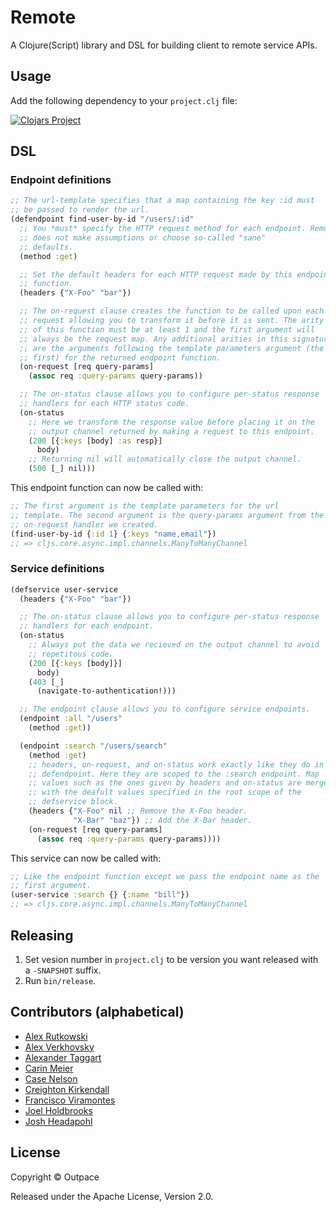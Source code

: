# Remote

A Clojure(Script) library and DSL for building client to remote service
APIs.

## Usage

Add the following dependency to your `project.clj` file:

[![Clojars Project](http://clojars.org/com.outpace/remote/latest-version.svg)](http://clojars.org/com.outpace/remote)

## DSL

### Endpoint definitions

```clj
;; The url-template specifies that a map containing the key :id must
;; be passed to render the url.
(defendpoint find-user-by-id "/users/:id"
  ;; You *must* specify the HTTP request method for each endpoint. Remote
  ;; does not make assumptions or choose so-called "sane"
  ;; defaults.
  (method :get)

  ;; Set the default headers for each HTTP request made by this endpoint
  ;; function.
  (headers {"X-Foo" "bar"})

  ;; The on-request clause creates the function to be called upon each
  ;; request allowing you to transform it before it is sent. The arity
  ;; of this function must be at least 1 and the first argument will
  ;; always be the request map. Any additional arities in this signature
  ;; are the arguments following the template parameters argument (the
  ;; first) for the returned endpoint function.
  (on-request [req query-params]
    (assoc req :query-params query-params))

  ;; The on-status clause allows you to configure per-status response
  ;; handlers for each HTTP status code.
  (on-status
    ;; Here we transform the response value before placing it on the
    ;; output channel returned by making a request to this endpoint.
    (200 [{:keys [body] :as resp}]
      body)
    ;; Returning nil will automatically close the output channel.
    (500 [_] nil)))
```

This endpoint function can now be called with:

```clj
;; The first argument is the template parameters for the url
;; template. The second argument is the query-params argument from the
;; on-request handler we created.
(find-user-by-id {:id 1} {:keys "name,email"})
;; => cljs.core.async.impl.channels.ManyToManyChannel
```

### Service definitions

```clj
(defservice user-service
  (headers {"X-Foo" "bar"})

  ;; The on-status clause allows you to configure per-status response
  ;; handlers for each endpoint.
  (on-status
    ;; Always put the data we recieved on the output channel to avoid
    ;; repetitous code.
    (200 [{:keys [body]}]
      body)
    (403 [_]
      (navigate-to-authentication!)))

  ;; The endpoint clause allows you to configure service endpoints.
  (endpoint :all "/users"
    (method :get))

  (endpoint :search "/users/search"
    (method :get)
    ;; headers, on-request, and on-status work exactly like they do in
    ;; defendpoint. Here they are scoped to the :search endpoint. Map
    ;; values such as the ones given by headers and on-status are merged
    ;; with the deafult values specified in the root scope of the
    ;; defservice block.
    (headers {"X-Foo" nil ;; Remove the X-Foo header.
              "X-Bar" "baz"}) ;; Add the X-Bar header.
    (on-request [req query-params]
      (assoc req :query-params query-params))))
```

This service can now be called with:

```clj
;; Like the endpoint function except we pass the endpoint name as the
;; first argument.
(user-service :search {} {:name "bill"})
;; => cljs.core.async.impl.channels.ManyToManyChannel
```

## Releasing

1. Set vesion number in `project.clj` to be version you want released
with a `-SNAPSHOT` suffix.
1. Run `bin/release`.

## Contributors (alphabetical)

- [Alex Rutkowski](https://github.com/alexmarie)
- [Alex Verkhovsky](https://github.com/alexeyv)
- [Alexander Taggart](https://github.com/ataggart)
- [Carin Meier](https://github.com/gigasquid)
- [Case Nelson](https://github.com/snoe)
- [Creighton Kirkendall](https://github.com/ckirkendall)
- [Francisco Viramontes](https://github.com/kidpollo)
- [Joel Holdbrooks](https://github.com/noprompt)
- [Josh Headapohl](https://github.com/joshhead)

## License

Copyright © Outpace

Released under the Apache License, Version 2.0.
